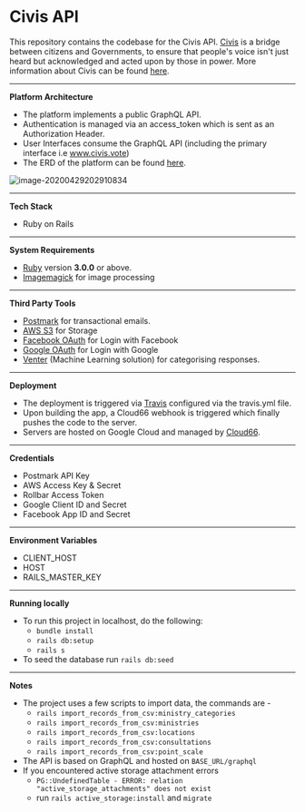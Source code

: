 # Civis API 

This repository contains the codebase for the Civis API. [Civis](https://www.civis.vote/) is a bridge between citizens and Governments, to ensure that people's voice isn't just heard but acknowledged and acted upon by those in power. More information about Civis can be found [here](https://www.civis.vote/about-us). 

-----

**Platform Architecture**

- The platform implements a public GraphQL API. 
- Authentication is managed via an access_token which is sent as an Authorization Header.
- User Interfaces consume the GraphQL API (including the primary interface i.e www.civis.vote)
- The ERD of the platform can be found [here](https://github.com/civis-vote/civis-api/blob/develop/erd.pdf).

![image-20200429202910834](https://civis-api-production.s3-eu-west-1.amazonaws.com/static/Civis-Arch.png)

------

  **Tech Stack**

  - Ruby on Rails 

---

  **System Requirements**

  - [Ruby](https://www.ruby-lang.org/en/downloads/) version **3.0.0** or above.
  - [Imagemagick](https://imagemagick.org/) for image processing

---

  **Third Party Tools**

  - [Postmark](https://postmarkapp.com/) for transactional emails.
  - [AWS S3](https://aws.amazon.com/s3/) for Storage
  - [Facebook OAuth](https://developers.facebook.com/docs/facebook-login/web/) for Login with Facebook
  - [Google OAuth](https://developers.google.com/identity/protocols/OAuth2) for Login with Google
  - [Venter](https://github.com/VenterProject) (Machine Learning solution) for categorising responses.

---

  **Deployment**

  - The deployment is triggered via [Travis](https://travis-ci.com/) configured via the travis.yml file.
  - Upon building the app, a Cloud66 webhook is triggered which finally pushes the code to the server. 
  - Servers are hosted on Google Cloud and managed by [Cloud66](https://www.cloud66.com/).

----

  **Credentials**

  - Postmark API Key
  - AWS Access Key & Secret
  - Rollbar Access Token
  - Google Client ID and Secret
  - Facebook App ID and Secret

----

  **Environment Variables**

  - CLIENT_HOST
  - HOST
  - RAILS_MASTER_KEY

---

  **Running locally**

  - To run this project in localhost, do the following:
    - `bundle install`
    - `rails db:setup`
    - `rails s`
  - To seed the database run `rails db:seed`

---

  **Notes**

  * The project uses a few scripts to import data, the commands are - 
    - `rails import_records_from_csv:ministry_categories`
    - `rails import_records_from_csv:ministries`
    - `rails import_records_from_csv:locations`
    - `rails import_records_from_csv:consultations`
    - `rails import_records_from_csv:point_scale`
  * The API is based on GraphQL and hosted on `BASE_URL/graphql`
  * If you encountered active storage attachment errors
    - `PG::UndefinedTable - ERROR: relation "active_storage_attachments" does not exist`
    - run `rails active_storage:install` and `migrate`